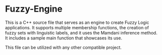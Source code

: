 # Fuzzy-Engine
This is a C++ source file that serves as an engine to create Fuzzy Logic applications. It supports multiple membership functions, the creation of fuzzy sets with linguistic labels, and it uses the Mamdani inference method. It includes a sample main function that showcases its use.

This file can be utilized with any other compatible project.

